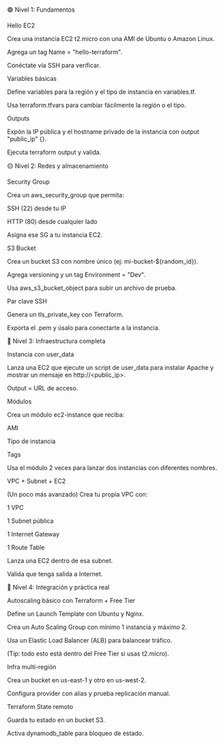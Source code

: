 🟢 Nivel 1: Fundamentos

Hello EC2

Crea una instancia EC2 t2.micro con una AMI de Ubuntu o Amazon Linux.

Agrega un tag Name = "hello-terraform".

Conéctate vía SSH para verificar.

Variables básicas

Define variables para la región y el tipo de instancia en variables.tf.

Usa terraform.tfvars para cambiar fácilmente la región o el tipo.

Outputs

Expón la IP pública y el hostname privado de la instancia con output "public_ip" {}.

Ejecuta terraform output y valida.

🟡 Nivel 2: Redes y almacenamiento

Security Group

Crea un aws_security_group que permita:

SSH (22) desde tu IP

HTTP (80) desde cualquier lado

Asigna ese SG a tu instancia EC2.

S3 Bucket

Crea un bucket S3 con nombre único (ej: mi-bucket-${random_id}).

Agrega versioning y un tag Environment = "Dev".

Usa aws_s3_bucket_object para subir un archivo de prueba.

Par clave SSH

Genera un tls_private_key con Terraform.

Exporta el .pem y úsalo para conectarte a la instancia.

🔵 Nivel 3: Infraestructura completa

Instancia con user_data

Lanza una EC2 que ejecute un script de user_data para instalar Apache y mostrar un mensaje en http://<public_ip>.

Output = URL de acceso.

Módulos

Crea un módulo ec2-instance que reciba:

AMI

Tipo de instancia

Tags

Usa el módulo 2 veces para lanzar dos instancias con diferentes nombres.

VPC + Subnet + EC2

(Un poco más avanzado) Crea tu propia VPC con:

1 VPC

1 Subnet pública

1 Internet Gateway

1 Route Table

Lanza una EC2 dentro de esa subnet.

Valida que tenga salida a Internet.

🔴 Nivel 4: Integración y práctica real

Autoscaling básico con Terraform + Free Tier

Define un Launch Template con Ubuntu y Nginx.

Crea un Auto Scaling Group con mínimo 1 instancia y máximo 2.

Usa un Elastic Load Balancer (ALB) para balancear tráfico.

(Tip: todo esto está dentro del Free Tier si usas t2.micro).

Infra multi-región

Crea un bucket en us-east-1 y otro en us-west-2.

Configura provider con alias y prueba replicación manual.

Terraform State remoto

Guarda tu estado en un bucket S3.

Activa dynamodb_table para bloqueo de estado.
